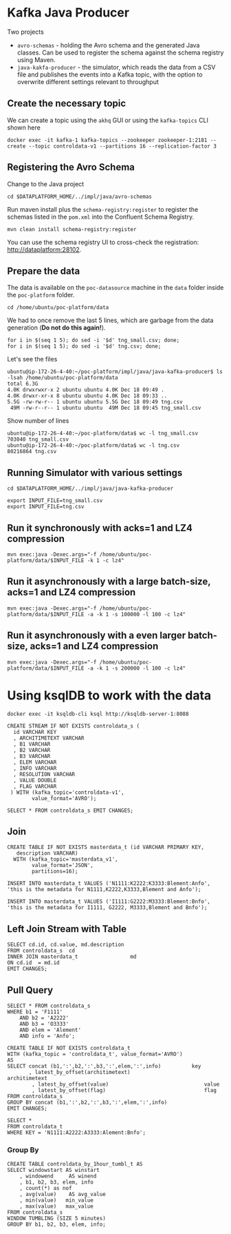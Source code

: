 # Kafka Java Producer

Two projects

  * `avro-schemas` - holding the Avro schema and the generated Java classes. Can be used to register the schema against the schema registry using Maven.
  * `java-kakfa-producer` - the simulator, which reads the data from a CSV file and publishes the events into a Kafka topic, with the option to overwrite different settings relevant to throughput

## Create the necessary topic

We can create a topic using the `akhq` GUI or using the `kafka-topics` CLI shown here

```
docker exec -it kafka-1 kafka-topics --zookeeper zookeeper-1:2181 --create --topic controldata-v1 --partitions 16 --replication-factor 3

```

## Registering the Avro Schema

Change to the Java project

```
cd $DATAPLATFORM_HOME/../impl/java/avro-schemas
```

Run maven install plus the `schema-registry:register` to register the schemas listed in the `pom.xml` into the Confluent Schema Registry.

```
mvn clean install schema-registry:register
```

You can use the schema registry UI to cross-check the registration: <http://dataplatform:28102>.

## Prepare the data

The data is available on the `poc-datasource` machine in the `data` folder inside the `poc-platform` folder.

```
cd /home/ubuntu/poc-platform/data
```

We had to once remove the last 5 lines, which are garbage from the data generation (**Do not do this again!**).

```
for i in $(seq 1 5); do sed -i '$d' tng_small.csv; done;
for i in $(seq 1 5); do sed -i '$d' tng.csv; done;
```

Let's see the files

```
ubuntu@ip-172-26-4-40:~/poc-platform/impl/java/java-kafka-producer$ ls -lsah /home/ubuntu/poc-platform/data
total 6.3G
4.0K drwxrwxr-x 2 ubuntu ubuntu 4.0K Dec 18 09:49 .
4.0K drwxr-xr-x 8 ubuntu ubuntu 4.0K Dec 18 09:33 ..
5.5G -rw-rw-r-- 1 ubuntu ubuntu 5.5G Dec 18 09:49 tng.csv
 49M -rw-r--r-- 1 ubuntu ubuntu  49M Dec 18 09:45 tng_small.csv
```

Show number of lines 

```
ubuntu@ip-172-26-4-40:~/poc-platform/data$ wc -l tng_small.csv
703040 tng_small.csv
ubuntu@ip-172-26-4-40:~/poc-platform/data$ wc -l tng.csv
80216864 tng.csv
```

## Running Simulator with various settings


```
cd $DATAPLATFORM_HOME/../impl/java/java-kafka-producer
```

```
export INPUT_FILE=tng_small.csv
export INPUT_FILE=tng.csv
```

## Run it synchronously with acks=1 and LZ4 compression

```
mvn exec:java -Dexec.args="-f /home/ubuntu/poc-platform/data/$INPUT_FILE -k 1 -c lz4"
```

## Run it asynchronously with a large batch-size, acks=1 and LZ4 compression

```
mvn exec:java -Dexec.args="-f /home/ubuntu/poc-platform/data/$INPUT_FILE -a -k 1 -s 100000 -l 100 -c lz4"
```

## Run it asynchronously with a even larger batch-size, acks=1 and LZ4 compression

```
mvn exec:java -Dexec.args="-f /home/ubuntu/poc-platform/data/$INPUT_FILE -a -k 1 -s 200000 -l 100 -c lz4"
```

# Using ksqlDB to work with the data

```
docker exec -it ksqldb-cli ksql http://ksqldb-server-1:8088
```

```
CREATE STREAM IF NOT EXISTS controldata_s (
  id VARCHAR KEY
  , ARCHITIMETEXT VARCHAR
  , B1 VARCHAR
  , B2 VARCHAR
  , B3 VARCHAR
  , ELEM VARCHAR
  , INFO VARCHAR
  , RESOLUTION VARCHAR
  , VALUE DOUBLE
  , FLAG VARCHAR
 ) WITH (kafka_topic='controldata-v1',
        value_format='AVRO');
```

```
SELECT * FROM controldata_s EMIT CHANGES;
```

## Join

```
CREATE TABLE IF NOT EXISTS masterdata_t (id VARCHAR PRIMARY KEY,
   description VARCHAR)  
  WITH (kafka_topic='masterdata_v1', 
        value_format='JSON',
        partitions=16);
```

```
INSERT INTO masterdata_t VALUES ('N1111:K2222:K3333:Blement:Anfo', 'this is the metadata for N1111,K2222,K3333,Blement and Anfo');
```

```
INSERT INTO masterdata_t VALUES ('I1111:G2222:M3333:Blement:Bnfo', 'this is the metadata for I1111, G2222, M3333,Blement and Bnfo');
```


## Left Join Stream with Table

```
SELECT cd.id, cd.value, md.description 
FROM controldata_s 	cd
INNER JOIN masterdata_t 				md
ON cd.id  = md.id
EMIT CHANGES;
```


## Pull Query

```
SELECT * FROM controldata_s 
WHERE b1 = 'F1111' 
	AND b2 = 'A2222' 
	AND b3 = 'O3333' 
	AND elem = 'Alement'
	AND info = 'Anfo';
```

```
CREATE TABLE IF NOT EXISTS controldata_t
WITH (kafka_topic = 'controldata_t', value_format='AVRO')
AS
SELECT concat (b1,':',b2,':',b3,':',elem,':',info)          key
       , latest_by_offset(architimetext)                    architimetext
		, latest_by_offset(value)			                    value
		, latest_by_offset(flag)			                    flag
FROM controldata_s
GROUP BY concat (b1,':',b2,':',b3,':',elem,':',info)
EMIT CHANGES;
```

```
SELECT * 
FROM controldata_t 
WHERE KEY = 'N1111:A2222:A3333:Alement:Bnfo';
```




### Group By


```
CREATE TABLE controldata_by_1hour_tumbl_t AS
SELECT windowstart AS winstart
	, windowend 	AS winend
	, b1, b2, b3, elem, info
	, count(*) as nof
	, avg(value) 	AS avg_value
	, min(value)   min_value
	, max(value)   max_value 
FROM controldata_s 
WINDOW TUMBLING (SIZE 5 minutes)
GROUP BY b1, b2, b3, elem, info;
```
